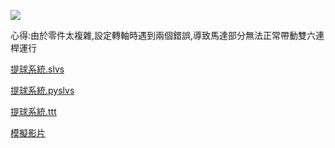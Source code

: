 ![](https://github.com/s40523220/cd2018/blob/gh-pages/picture/W14/4.png)

心得:由於零件太複雜,設定轉軸時遇到兩個錯誤,導致馬達部分無法正常帶動雙六連桿運行

<p><a href="https://github.com/s40523220/cd2018/blob/gh-pages/Pyslvs/cd_w11_bg8%282_6_BCS%E6%9A%AB%E5%AE%9A%29.slvs">提球系統.slvs</a></p>
<p><a href="https://github.com/s40523220/cd2018/blob/gh-pages/Pyslvs/cd_w11_bg8%282_6_BCS%29.pyslvs">提球系統.pyslvs</a></p>
<p><a href="https://github.com/s40523220/cd2018/blob/gh-pages/Pyslvs/123123123.ttt">提球系統.ttt</a></p>
<p><a href="https://www.youtube.com/watch?v=QsKaAQY7Sr8&feature=youtu.be">模擬影片</a></p>
